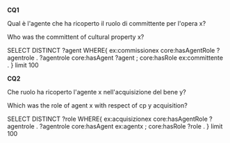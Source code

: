 **CQ1**

Qual è l'agente che ha ricoperto il ruolo di committente per l'opera x?

Who was the committent of cultural property x?

SELECT DISTINCT ?agent WHERE{
ex:commissionex core:hasAgentRole ?agentrole .
?agentrole core:hasAgent ?agent ;
core:hasRole ex:committente .
}
limit 100

**CQ2**

Che ruolo ha ricoperto l'agente x nell'acquisizione del bene y?

Which was the role of agent x with respect of cp y acquisition?

SELECT DISTINCT ?role WHERE{
ex:acquisizionex core:hasAgentRole ?agentrole .
?agentrole core:hasAgent ex:agentx ;
core:hasRole ?role .
}
limit 100
